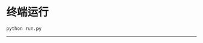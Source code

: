 # 终端运行

```shell
python run.py
```
***************************************************************************************************************************************************************************************************************************************************************************************************************************************************************************************************************************************************************************************************************************************************************************